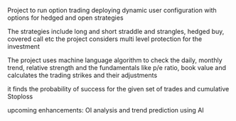 Project to run option trading deploying dynamic user configuration with options for hedged and open strategies

The strategies include long and short straddle and strangles, hedged buy, covered call etc
the project considers multi level protection for the investment 

The project uses machine language algorithm to check the daily, monthly trend, relative strength and the fundamentals like p/e ratio, book value and calculates the trading strikes and their adjustments

it finds the probability of success for the given set of trades and cumulative Stoploss

upcoming enhancements: OI analysis and trend prediction using AI
